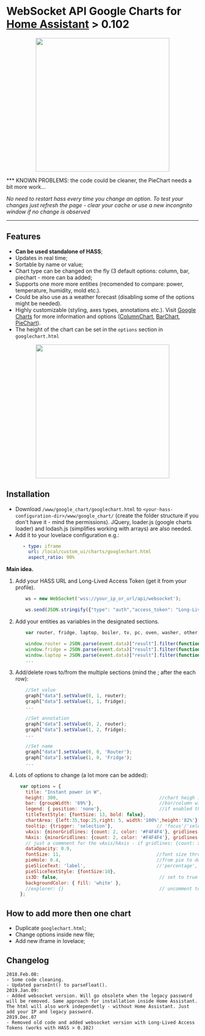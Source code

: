 # WebSocket API Google Charts for [Home Assistant](https://home-assistant.io) > 0.102
<p align="center">
<img src="https://i.imgur.com/XSTSlds.gif" height="350">
</p>
***
KNOWN PROBLEMS: the code could be cleaner, the PieChart needs a bit more work...

_No need to restart hass every time you change an option. To test your changes just refresh the page - clear your cache or use a new incongnito window if no change is observed_
***

## Features
* **Can be used standalone of HASS**;
* Updates in real time;
* Sortable by name or value;
* Chart type can be changed on the fly (3 default options: column, bar, piechart - more can ba added;
* Supports one more more entities (recomended to compare: power, temperature, humidity, mold etc.).
* Could be also use as a weather forecast (disabling some of the options might be needed).
* Highly customizable (styling, axes types, annotations etc.). Visit [Google Charts](https://developers.google.com/chart/interactive/docs/gallery) for more information and options ([ColumnChart](https://developers.google.com/chart/interactive/docs/gallery/columnchart), [BarChart](https://developers.google.com/chart/interactive/docs/gallery/barchart), [PieChart](https://developers.google.com/chart/interactive/docs/gallery/piechart)).
* The height of the chart can be set in the `options` section in `googlechart.html`

<p align="center">
<img src="https://i.imgur.com/HlveuIS.jpg" height="350">
</p>

## Installation
* Download `/www/google_chart/googlechart.html` to `<your-hass-configuration-dir>/www/google_chart/` (create the folder structure if you don't have it - mind the permissions). JQuery, loader.js (google charts loader) and lodash.js (simplifies working with arrays) are also needed.
* Add it to your lovelace configuration e.g.:
```yaml
      - type: iframe
        url: /local/custom_ui/charts/googlechart.html
        aspect_ratio: 90%
```
**Main idea.**
1. Add your HASS URL and Long-Lived Access Token (get it from your profile).
```javascript
       ws = new WebSocket('wss://your_ip_or_url/api/websocket');
```
```javascript
       ws.send(JSON.stringify({"type": "auth","access_token": "Long-Lived-Access-Token"}));
 ```
2. Add your entities as variables in the designated sections.
```javascript
       var router, fridge, laptop, boiler, tv, pc, oven, washer, other, monitor;
```
```javascript
       window.router = JSON.parse(event.data)["result"].filter(function (el) { return el.entity_id == "sensor.router_power"})[0].state;
       window.fridge = JSON.parse(event.data)["result"].filter(function (el) { return el.entity_id == "sensor.fridge_power"})[0].state;
       window.laptop = JSON.parse(event.data)["result"].filter(function (el) { return el.entity_id == "sensor.laptop_power"})[0].state;
       ...
 ```
 3. Add/delete rows to/from the multiple sections (mind the ; after the each row):
 ```javascript
        //Set value
        graph["data"].setValue(0, 1, router);
        graph["data"].setValue(1, 1, fridge);
        ...
 ```
  ```javascript
         //Set annotation
         graph["data"].setValue(0, 2, router);
         graph["data"].setValue(1, 2, fridge);
         ...
 ```
  ```javascript
         //Set name
         graph["data"].setValue(0, 0, 'Router');
         graph["data"].setValue(1, 0, 'Fridge');
         ...
 ```
 4. Lots of options to change (a lot more can be added):
 ```javascript
      var options = {
        title: "Instant power in W",
        height: 300,                                     //chart heigh in pixels
        bar: {groupWidth: '69%'},                        //bar/column width - 69% is the golden ratio
        legend: { position: 'none'},                     //if enabled the chartArea option should be modified
        titleTextStyle: {fontSize: 13, bold: false},
        chartArea: {left:35,top:25,right: 5, width:'100%',height:'82%'},
        tooltip: {trigger: 'selection'},                // 'focus'/'selection'/'none'
        vAxis: {minorGridlines: {count: 2, color: '#F4F4F4'}, gridlines: {count: 6}},       //for the column chart 
        hAxis: {minorGridlines: {count: 2, color: '#F4F4F4'}, gridlines: {count: 6}},       //font the bar chart
        // just a commnent for the vAxis/hAxis - if gridlines: {count: x} is set to x=-1(auto) the axis maximum value will change and the chart bars will be most of the time static. I recomend setting it to 5 or more.
        dataOpacity: 0.9,
        fontSize: 11,                                   //font size throughout the chart
        pieHole: 0.4,                                   //from pie to donut - comment or set to 0 to change to pie 
        pieSliceText: 'label',                          //'percentage', 'value' ,'label' ,'none'
        pieSliceTextStyle: {fontSize:10},
        is3D: false,                                     // set to true for 3D pie chart
        backgroundColor: { fill: 'white' },
        //explorer: {}                                   // uncomment to enable pan and zoom in the chart - right click resets
      };
 ```
## How to add more then one chart
* Duplicate `googlechart.html`;
* Change options inside new file;
* Add new iframe in lovelace;

## Changelog
```
2018.Feb.08:
- Some code cleaning. 
- Updated parseInt() to parseFloat().
2019.Jan.09:
- Added websocket version. Will go obsolete when the legacy password will be removed. Same approach for installation inside Home Assistant. The html will also work independetly - without Home Assistant. Just add your IP and legacy password.
2019.Dec.07
- Removed old code and added websocket version with Long-Lived Access Tokens (works with HASS > 0.102) 
```
